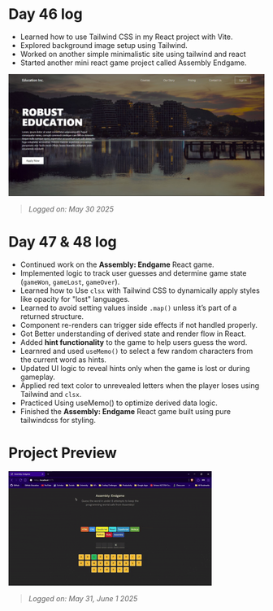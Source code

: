 # Day 46 log

- Learned how to use Tailwind CSS in my React project with Vite.
- Explored background image setup using Tailwind.
- Worked on another simple minimalistic site using tailwind and react
- Started another mini react game project called Assembly Endgame.

![Aesthetic Site](asthetic_minimalisticSite.jpg)

> *Logged on: May 30 2025*

# Day 47 & 48 log

- Continued work on the **Assembly: Endgame** React game.
- Implemented logic to track user guesses and determine game state (`gameWon`, `gameLost`, `gameOver`).
- Learned how to Use `clsx` with Tailwind CSS to dynamically apply styles like opacity for "lost" languages.
- Learned to avoid setting values inside `.map()` unless it’s part of a returned structure.
- Component re-renders can trigger side effects if not handled properly.
- Got Better understanding of derived state and render flow in React.
- Added **hint functionality** to the game to help users guess the word.
- Learnred and used `useMemo()` to select a few random characters from the current word as hints.
- Updated UI logic to reveal hints only when the game is lost or during gameplay.
- Applied red text color to unrevealed letters when the player loses using Tailwind and `clsx`.
- Practiced Using useMemo() to optimize derived data logic.
- Finished the **Assembly: Endgame** React game built using pure tailwindcss for styling.

# Project Preview
![Assembly Endgame Preivew](./Assembly%20Endgame%20Preview.gif)

> *Logged on: May 31, June 1 2025*